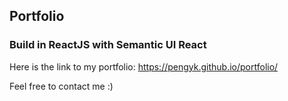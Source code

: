 ## Portfolio
### Build in ReactJS with Semantic UI React

Here is the link to my portfolio: https://pengyk.github.io/portfolio/

Feel free to contact me :)

